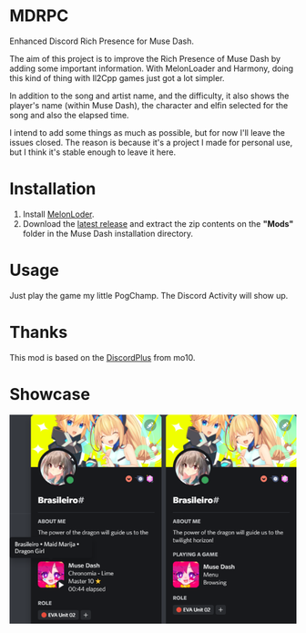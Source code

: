 # MDRPC
Enhanced Discord Rich Presence for Muse Dash.

The aim of this project is to improve the Rich Presence of Muse Dash by adding some important information. With MelonLoader and Harmony, doing this kind of thing with Il2Cpp games just got a lot simpler.

In addition to the song and artist name, and the difficulty, it also shows the player's name (within Muse Dash), the character and elfin selected for the song and also the elapsed time.

I intend to add some things as much as possible, but for now I'll leave the issues closed. The reason is because it's a project I made for personal use, but I think it's stable enough to leave it here.

# Installation
1. Install [MelonLoder](https://github.com/LavaGang/MelonLoader).
2. Download the [latest release](https://github.com/Braasileiro/MDRPC/releases/latest) and extract the zip contents on the **"Mods"** folder in the Muse Dash installation directory.

# Usage
Just play the game my little PogChamp. The Discord Activity will show up.

# Thanks
This mod is based on the [DiscordPlus](https://github.com/mo10/DiscordPlus) from mo10.

# Showcase
<p align="center">
  <img src="./Assets/Readme/discord_status.png">
</p>
